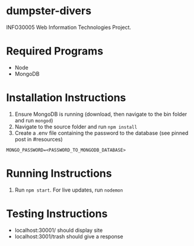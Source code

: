 # dumpster-divers

INFO30005 Web Information Technologies Project.

# Required Programs
- Node 
- MongoDB

# Installation Instructions
1. Ensure MongoDB is running (download, then navigate to the bin folder and run `mongod`)
2. Navigate to the source folder and run `npm install`
3. Create a .env file containing the password to the database (see pinned post in #resources)
```
MONGO_PASSWORD=<PASSWORD_TO_MONGODB_DATABASE>
```

# Running Instructions
1. Run `npm start`. For live updates, run `nodemon` 

# Testing Instructions
- localhost:30001/ should display site
- localhost:3001/trash should give a response
